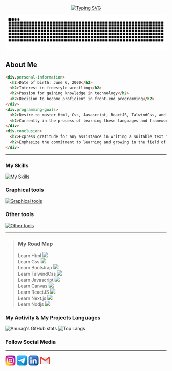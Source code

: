 <p  align="center">
<a align="center" href="https://github.com/mehdirabani"><img src="https://readme-typing-svg.demolab.com?font=Fira+Code&weight=800&size=25&pause=1000&color=36BCF7FF&random=false&width=435&lines=Hi+dear%E2%9D%A4%EF%B8%8F%2C+I+am+Mehdi+Rabani++" alt="Typing SVG" /></a>
</p>

![snake gif](https://github.com/mehdirabani/mehdirabani/blob/output/github-contribution-grid-snake-dark.svg)


## About Me 

``` html
<div.personal-information>
  <h2>Date of birth: June 6, 2000</h2>
  <h2>Interest in freestyle wrestling</h2>
  <h2>Passion for gaining knowledge in technology</h2>
  <h2>Decision to become proficient in front-end programming</h2>
</div>
<div.programming-goals>
  <h2>Desire to master Html, Css, Javascript, ReactJS, TalwindCss, and  Next.js </h2>
  <h2>Currently in the process of learning these languages and frameworks</h2>
</div>
<div.conclusion>
  <h2>Express gratitude for any assistance in writing a suitable text for the readme.md section</h2>
  <h2>Emphasize the commitment to learning and growing in the field of programming</h2>
</div>
```
-------

### My Skills
[![My Skills](https://skillicons.dev/icons?i=html,css)]([https://github.com/mehdirabani])
<!---[![My Skills](https://skillicons.dev/icons?i=html,css,js,tailwind,bootstrap,react,next)]([https://skillicons.dev](https://github.com/mehdirabani))--->

### Graphical tools
[![Graphical tools](https://skillicons.dev/icons?i=xd,ps,ai,figma)]([https://github.com/mehdirabani])

### Other tools
[![Other tools](https://skillicons.dev/icons?i=vscode,atom,git,github)]([https://github.com/mehdirabani])


-------

> ###  My Road Map
> Learn Html   <img src="https://img.shields.io/badge/Success-green"> <br>
> Learn Css <img src="https://img.shields.io/badge/Success-green"> <br>
> Learn Bootstrap <img src="https://img.shields.io/badge/Learning-1de9b6"> <br>
> Learn TalwindCss <img src="https://img.shields.io/badge/Not%20Starting%20to%20Learn-red"> <br>
> Learn Javascript <img src="https://img.shields.io/badge/Not%20Starting%20to%20Learn-red"> <br>
> Learn Canvas <img src="https://img.shields.io/badge/Not%20Starting%20to%20Learn-red"> <br>
> Learn ReactJS  <img src="https://img.shields.io/badge/Not%20Starting%20to%20Learn-red"> <br>
> Learn Next.js  <img src="https://img.shields.io/badge/Not%20Starting%20to%20Learn-red"> <br>
> Learn Nodjs  <img src="https://img.shields.io/badge/Not%20Starting%20to%20Learn-red"> <br>

### My Activity & My Projects Languages
![Anurag's GitHub stats](https://github-readme-stats.vercel.app/api?username=mehdirabani&show_icons=true&theme=merko)              ![Top Langs](https://github-readme-stats.vercel.app/api/top-langs/?username=mehdirabani&exclude_repo=github-readme-stats,anuraghazra.github.io_icons=true&theme=merko )


### Follow Social Media

------

<p align="left">
<a href="https://instagram.com/mehdirabani_ir"  target="_blank" margin-right="10"> <img src="https://github.com/mehdirabani/mehdirabani/blob/main/instagram.png" width="32" height="32"></a>
<a href="https://t.me/mehdirabani"  target="_blank"> <img src="https://github.com/mehdirabani/mehdirabani/blob/main/telegram.png" width="32" height="32"></a>
<a href="https://www.linkedin.com/in/mehdirabani/"  target="_blank"> <img src="https://github.com/mehdirabani/mehdirabani/blob/main/linkedin.png" width="32" height="32"></a>
<a href="pgm.mehdirabani@gmail.com"  target="_blank"> <img src="https://github.com/mehdirabani/mehdirabani/blob/main/gmail.png" width="32" height="32"></a> 
</p>
